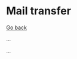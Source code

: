 # Mail transfer

[Go back](../index.md)

<div class="row row-cols-md-2"><div>

...
</div><div>

...
</div></div>